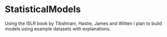 # StatisticalModels
Using the ISLR book by Tibshirani, Hastie, James and Witten I plan to build models using example datasets with explanations.
